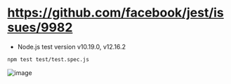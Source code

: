 # <https://github.com/facebook/jest/issues/9982>

- Node.js test version v10.19.0, v12.16.2

```sh
npm test test/test.spec.js
```
![image](https://user-images.githubusercontent.com/1300172/81145888-325b0d00-8fb2-11ea-830f-07a0f0ac7a63.png)
